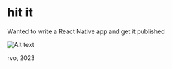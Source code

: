 # hit it

Wanted to write a React Native app and get it published

![Alt text](/assets/images/screenshot.png?raw=true "screenshot")

rvo, 2023
